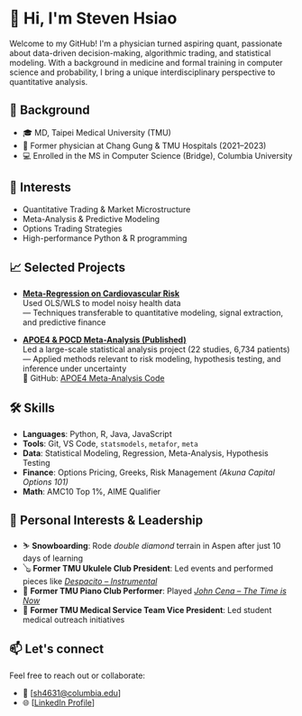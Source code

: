 # 👋 Hi, I'm Steven Hsiao

Welcome to my GitHub! I'm a physician turned aspiring quant, passionate about data-driven decision-making, algorithmic trading, and statistical modeling. With a background in medicine and formal training in computer science and probability, I bring a unique interdisciplinary perspective to quantitative analysis.

## 🔬 Background
- 🎓 MD, Taipei Medical University (TMU)  
- 💊 Former physician at Chang Gung & TMU Hospitals (2021–2023)  
- 💻 Enrolled in the MS in Computer Science (Bridge), Columbia University 

## 💼 Interests
- Quantitative Trading & Market Microstructure  
- Meta-Analysis & Predictive Modeling  
- Options Trading Strategies  
- High-performance Python & R programming

## 📈 Selected Projects
- **[Meta-Regression on Cardiovascular Risk](https://github.com/stevenh1223/meta-regression-cvd-risk)**  
  Used OLS/WLS to model noisy health data   
  — Techniques transferable to quantitative modeling, signal extraction, and predictive finance

- **[APOE4 & POCD Meta-Analysis (Published)](https://journals.plos.org/plosone/article?id=10.1371/journal.pone.0282214)**  
  Led a large-scale statistical analysis project (22 studies, 6,734 patients)   
  — Applied methods relevant to risk modeling, hypothesis testing, and inference under uncertainty   
  🔗 GitHub: [APOE4 Meta-Analysis Code](https://github.com/stevenh1223/r-meta-analysis-apoe4)

## 🛠️ Skills
- **Languages**: Python, R, Java, JavaScript  
- **Tools**: Git, VS Code, `statsmodels`, `metafor`, `meta`  
- **Data**: Statistical Modeling, Regression, Meta-Analysis, Hypothesis Testing  
- **Finance**: Options Pricing, Greeks, Risk Management *(Akuna Capital Options 101)*  
- **Math**: AMC10 Top 1%, AIME Qualifier  

## 🎯 Personal Interests & Leadership
- ⛷️ **Snowboarding**: Rode *double diamond* terrain in Aspen after just 10 days of learning  
- 🪕 **Former TMU Ukulele Club President**: Led events and performed pieces like [*Despacito – Instrumental*](https://www.youtube.com/watch?v=LJfHZzj2gkY)  
- 🎹 **Former TMU Piano Club Performer**: Played [*John Cena – The Time is Now*](https://www.youtube.com/watch?v=DaTTtpeL-fk)  
- 🏥 **Former TMU Medical Service Team Vice President**: Led student medical outreach initiatives

## 📫 Let's connect
Feel free to reach out or collaborate:
- 📧 [sh4631@columbia.edu]
- 🌐 [[LinkedIn Profile](https://www.linkedin.com/in/steven-hsiao-md/)]

